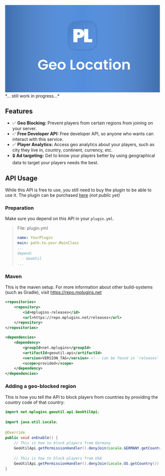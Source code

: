 <img src="assets/thumbnail.png">
<br>
*... still work in progress...*

## Features
- ✅ **Geo Blocking:** Prevent players from certain regions from joining on your server.
- ✅ **Free Developer API:** Free developer API, so anyone who wants can interact with this service.
- ✅ **Player Analytics:** Access geo analytics about your players, such as city they live in, country, continent, currency, etc.
- 🔒 **Ad targeting:** Get to know your players better by using geographical data to target your players needs the best.

## API Usage
While this API is free to use, you still need to buy the plugin to be able to use it. The plugin can be purchased [here](https://builtbybit.com/resources/player-geolocation.39748/) *(not public yet)*

### Preparation
Make sure you depend on this API in your `plugin.yml`.
> File: plugin.yml
>```yaml
>name: YourPlugin
>main: path.to.your.MainClass
>...
>depend:
>   - GeoUtil
>...
>```

### Maven
This is the maven setup. For more information about other build-systems (such as Gradle), visit https://repo.mplugins.net
```xml
<repositories>
    <repository>
        <id>mplugins-releases</id>
        <url>https://repo.mplugins.net/releases</url>
    </repository>
</repositories>
```
```xml
<dependencies>
    <dependency>
        <groupId>net.mplugins</groupId>
        <artifactId>geoutil-api</artifactId>
        <version>VERSION_TAG</version> <!-- can be found in 'releases' -->
        <scope>provided</scope>
    </dependency>
</dependencies>
```

### Adding a geo-blocked region
This is how you tell the API to block players from countries by providing the country code of that country:

```java
import net.mplugins.geoutil.api.GeoUtilApi;

import java.util.Locale;

@Override
public void onEnable() {
    // This is how to block players from Germany
    GeoUtilApi.getPermissionHandler().denyJoin(Locale.GERMANY.getCountry());

    // This is how to block players from USA
    GeoUtilApi.getPermissionHandler().denyJoin(Locale.US.getCountry());
}
```
